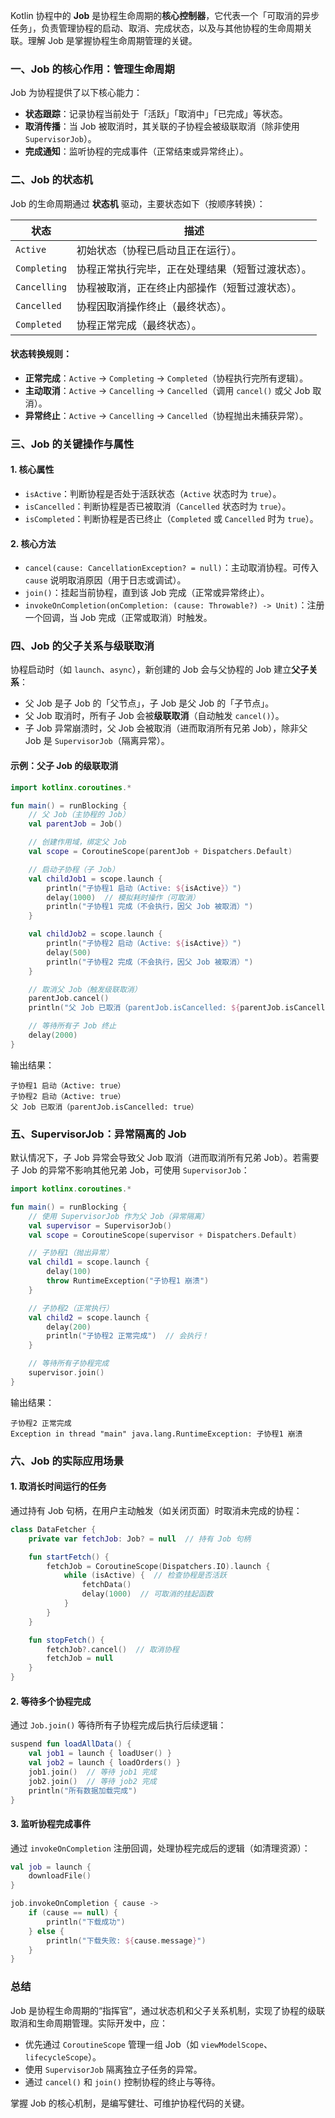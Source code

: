 
Kotlin 协程中的 **Job** 是协程生命周期的**核心控制器**，它代表一个「可取消的异步任务」，负责管理协程的启动、取消、完成状态，以及与其他协程的生命周期关联。理解 Job 是掌握协程生命周期管理的关键。


### 一、Job 的核心作用：管理生命周期
Job 为协程提供了以下核心能力：  
- **状态跟踪**：记录协程当前处于「活跃」「取消中」「已完成」等状态。  
- **取消传播**：当 Job 被取消时，其关联的子协程会被级联取消（除非使用 `SupervisorJob`）。  
- **完成通知**：监听协程的完成事件（正常结束或异常终止）。  


### 二、Job 的状态机
Job 的生命周期通过 **状态机** 驱动，主要状态如下（按顺序转换）：  

| 状态           | 描述                                                                 |
|----------------|----------------------------------------------------------------------|
| `Active`       | 初始状态（协程已启动且正在运行）。                                   |
| `Completing`   | 协程正常执行完毕，正在处理结果（短暂过渡状态）。                     |
| `Cancelling`   | 协程被取消，正在终止内部操作（短暂过渡状态）。                       |
| `Cancelled`    | 协程因取消操作终止（最终状态）。                                     |
| `Completed`    | 协程正常完成（最终状态）。                                           |


#### 状态转换规则：
- **正常完成**：`Active` → `Completing` → `Completed`（协程执行完所有逻辑）。  
- **主动取消**：`Active` → `Cancelling` → `Cancelled`（调用 `cancel()` 或父 Job 取消）。  
- **异常终止**：`Active` → `Cancelling` → `Cancelled`（协程抛出未捕获异常）。  


### 三、Job 的关键操作与属性
#### 1. 核心属性
- `isActive`：判断协程是否处于活跃状态（`Active` 状态时为 `true`）。  
- `isCancelled`：判断协程是否已被取消（`Cancelled` 状态时为 `true`）。  
- `isCompleted`：判断协程是否已终止（`Completed` 或 `Cancelled` 时为 `true`）。  


#### 2. 核心方法
- `cancel(cause: CancellationException? = null)`：主动取消协程。可传入 `cause` 说明取消原因（用于日志或调试）。  
- `join()`：挂起当前协程，直到该 Job 完成（正常或异常终止）。  
- `invokeOnCompletion(onCompletion: (cause: Throwable?) -> Unit)`：注册一个回调，当 Job 完成（正常或取消）时触发。  


### 四、Job 的父子关系与级联取消
协程启动时（如 `launch`、`async`），新创建的 Job 会与父协程的 Job 建立**父子关系**：  
- 父 Job 是子 Job 的「父节点」，子 Job 是父 Job 的「子节点」。  
- 父 Job 取消时，所有子 Job 会被**级联取消**（自动触发 `cancel()`）。  
- 子 Job 异常崩溃时，父 Job 会被取消（进而取消所有兄弟 Job），除非父 Job 是 `SupervisorJob`（隔离异常）。  


#### 示例：父子 Job 的级联取消
```kotlin
import kotlinx.coroutines.*

fun main() = runBlocking {
    // 父 Job（主协程的 Job）
    val parentJob = Job()

    // 创建作用域，绑定父 Job
    val scope = CoroutineScope(parentJob + Dispatchers.Default)

    // 启动子协程（子 Job）
    val childJob1 = scope.launch {
        println("子协程1 启动（Active: ${isActive}）")
        delay(1000)  // 模拟耗时操作（可取消）
        println("子协程1 完成（不会执行，因父 Job 被取消）")
    }

    val childJob2 = scope.launch {
        println("子协程2 启动（Active: ${isActive}）")
        delay(500)
        println("子协程2 完成（不会执行，因父 Job 被取消）")
    }

    // 取消父 Job（触发级联取消）
    parentJob.cancel()
    println("父 Job 已取消（parentJob.isCancelled: ${parentJob.isCancelled}）")

    // 等待所有子 Job 终止
    delay(2000)
}
```
输出结果：  
```
子协程1 启动（Active: true）
子协程2 启动（Active: true）
父 Job 已取消（parentJob.isCancelled: true）
```


### 五、SupervisorJob：异常隔离的 Job
默认情况下，子 Job 异常会导致父 Job 取消（进而取消所有兄弟 Job）。若需要子 Job 的异常不影响其他兄弟 Job，可使用 `SupervisorJob`：  

```kotlin
import kotlinx.coroutines.*

fun main() = runBlocking {
    // 使用 SupervisorJob 作为父 Job（异常隔离）
    val supervisor = SupervisorJob()
    val scope = CoroutineScope(supervisor + Dispatchers.Default)

    // 子协程1（抛出异常）
    val child1 = scope.launch {
        delay(100)
        throw RuntimeException("子协程1 崩溃")
    }

    // 子协程2（正常执行）
    val child2 = scope.launch {
        delay(200)
        println("子协程2 正常完成")  // 会执行！
    }

    // 等待所有子协程完成
    supervisor.join()
}
```
输出结果：  
```
子协程2 正常完成
Exception in thread "main" java.lang.RuntimeException: 子协程1 崩溃
```


### 六、Job 的实际应用场景
#### 1. 取消长时间运行的任务
通过持有 Job 句柄，在用户主动触发（如关闭页面）时取消未完成的协程：  
```kotlin
class DataFetcher {
    private var fetchJob: Job? = null  // 持有 Job 句柄

    fun startFetch() {
        fetchJob = CoroutineScope(Dispatchers.IO).launch {
            while (isActive) {  // 检查协程是否活跃
                fetchData()
                delay(1000)  // 可取消的挂起函数
            }
        }
    }

    fun stopFetch() {
        fetchJob?.cancel()  // 取消协程
        fetchJob = null
    }
}
```


#### 2. 等待多个协程完成
通过 `Job.join()` 等待所有子协程完成后执行后续逻辑：  
```kotlin
suspend fun loadAllData() {
    val job1 = launch { loadUser() }
    val job2 = launch { loadOrders() }
    job1.join()  // 等待 job1 完成
    job2.join()  // 等待 job2 完成
    println("所有数据加载完成")
}
```


#### 3. 监听协程完成事件
通过 `invokeOnCompletion` 注册回调，处理协程完成后的逻辑（如清理资源）：  
```kotlin
val job = launch {
    downloadFile()
}

job.invokeOnCompletion { cause ->
    if (cause == null) {
        println("下载成功")
    } else {
        println("下载失败: ${cause.message}")
    }
}
```


### 总结
Job 是协程生命周期的“指挥官”，通过状态机和父子关系机制，实现了协程的级联取消和生命周期管理。实际开发中，应：  
- 优先通过 `CoroutineScope` 管理一组 Job（如 `viewModelScope`、`lifecycleScope`）。  
- 使用 `SupervisorJob` 隔离独立子任务的异常。  
- 通过 `cancel()` 和 `join()` 控制协程的终止与等待。  

掌握 Job 的核心机制，是编写健壮、可维护协程代码的关键。